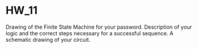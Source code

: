 # HW_11
 
Drawing of the Finite State Machine for your password.
Description of your logic and the correct steps necessary for a successful sequence.
A schematic drawing of your circuit.
